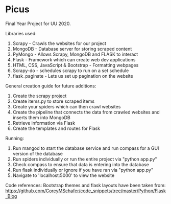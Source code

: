# Picus
<!-- information document for the project - Andrew -->
Final Year Project for UU 2020.

Libraries used:
1. Scrapy - Crawls the websites for our project
2. MongoDB - Database server for storing scraped content
3. PyMongo - Allows Scrapy, MongoDB and FLASK to interact
4. Flask - Framework which can create web dev applications
5. HTML, CSS, JavaScript & Bootstrap - Formatting webpages
6. Scrapy-do - schedules scrapy to run on a set schedule
7. flask_paginate - Lets us set up pagination on the website

General creation guide for future additions:
1. Create the scrapy project
2. Create items.py to store scraped items
3. Create your spiders which can then crawl websites
4. Create the pipeline that connects the data from crawled websites and inserts them into MongoDB
5. Retrieve information via Flask
6. Create the templates and routes for Flask

Running:
1. Run mangod to start the database service and run compass for a GUI version of the database
2. Run spiders individually or run the entire project via "python app.py"
3. Check compass to ensure that data is entering into the database
4. Run flask individually or ignore if you have ran via "python app.py"
5. Navigate to 'localhost:5000' to view the website

Code references:
Bootstrap themes and flask layouts have been taken from:
https://github.com/CoreyMSchafer/code_snippets/tree/master/Python/Flask_Blog
